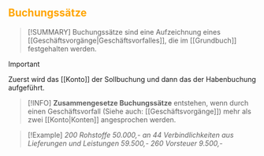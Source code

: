 ## <font color = "orange">Buchungssätze</font>

>[!SUMMARY]
>Buchungssätze sind eine Aufzeichnung eines [[Geschäftsvorgänge|Geschäftsvorfalles]], die im [[Grundbuch]] festgehalten werden.

>[!IMPORTANT]
>Zuerst wird das [[Konto]] der Sollbuchung und dann das der Habenbuchung aufgeführt.

>[!INFO]
>**Zusammengesetze Buchungssätze** entstehen, wenn durch einen Geschäftsvorfall (Siehe auch: [[Geschäftsvorgänge]]) mehr als zwei [[Konto|Konten]] angesprochen werden.

>[!Example]
>*200 Rohstoffe 50.000,- an 44 Verbindlichkeiten aus Lieferungen und Leistungen 59.500,-
>260 Vorsteuer 9.500,-*
